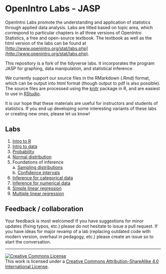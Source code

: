OpenIntro Labs - JASP
==============

OpenIntro Labs promote the understanding and application of statistics through 
applied data analysis. Labs are titled based on topic area, which correspond to 
particular chapters in all three versions of OpenIntro Statistics, a free and 
open-source textbook. The textbook as well as the html version of the labs can
be found at [http://www.openintro.org/stat/labs.php](http://www.openintro.org/stat/labs.php).

This repository is a fork of the tidyverse labs. It incorporates the program JASP for graphing, data manipulation, and statistical inference.

We currently support our source files in the RMarkdown (.Rmd) format, which can be output into
html format (though output to pdf is also possible). The source files are processed
using the [knitr](http://yihui.name/knitr/) package in R, and are easiest to use in [RStudio](https://www.rstudio.com/products/rstudio/download/).

It is our hope that these materials are useful for instructors and students of 
statistics.  If you end up developing some interesting variants of these labs or 
creating new ones, please let us know!

## Labs

1. [Intro to R](http://openintrostat.github.io/oilabs-tidy/01_intro_to_r/intro_to_r.html)
2. [Intro to data](http://openintrostat.github.io/oilabs-tidy/02_intro_to_data/intro_to_data.html)
4. [Probability](http://openintrostat.github.io/oilabs-tidy/03_probability/probability.html)
3. [Normal distribution](http://openintrostat.github.io/oilabs-tidy/04_normal_distribution/normal_distribution.html)
5. Foundations of inference  
  a. [Sampling distributions](https://openintro.shinyapps.io/sampling_distributions/)  
  b. [Confidence intervals](https://openintro.shinyapps.io/confidence_intervals/)
6. [Inference for categorical data](https://openintro.shinyapps.io/inf_for_categorical_data/)
7. [Inference for numerical data](http://openintrostat.github.io/oilabs-tidy/07_inf_for_numerical_data/inf_for_numerical_data.html)
8. [Simple linear regression](http://openintrostat.github.io/oilabs-tidy/08_simple_regression/simple_regression.html)
9. [Multiple linear regression](http://openintrostat.github.io/oilabs-tidy/09_multiple_regression/multiple_regression.html)

## Feedback / collaboration

Your feedback is most welcomed! If you have suggestions for minor updates (fixing
typos, etc.) please do not hesitate to issue a pull request. If you have ideas for
major revamp of a lab (replacing outdated code with modern version, overhaul in 
pedagogy, etc.) please create an issue so to start the conversation.


* * *

<a rel="license" href="http://creativecommons.org/licenses/by-sa/4.0/"><img alt="Creative Commons License" style="border-width:0" src="https://i.creativecommons.org/l/by-sa/4.0/88x31.png" /></a><br />This work is licensed under a <a rel="license" href="http://creativecommons.org/licenses/by-sa/4.0/">Creative Commons Attribution-ShareAlike 4.0 International License</a>.

